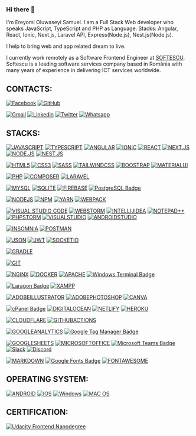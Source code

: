 ### Hi there 👋
I'm Ereyomi Oluwaseyi Samuel. I am a Full Stack Web developer who speaks JavaScript, TypeScript and PHP as Language.
Stacks: Angular, React, Ionic, Next.js, Laravel API, Express(Node.js), Nest.js(Node.js).

I help to bring web and app related dream to live.

I currently work remotely as a Software Frontend Engineer at [SOFTESCU](http://softescu.com/). Softescu is a leading software services company based in România with many years of experience in delivering ICT services worldwide. 

## CONTACTS:

[![Facebook](https://img.shields.io/badge/facebook-005FED.svg?style=for-the-badge&logo=facebook&logoColor=white)](https://www.facebook.com/ereyomio/)
[![GitHub](https://img.shields.io/badge/Github-100000?style=for-the-badge&logo=github&logoColor=white)](https://github.com/ereyomi)

[![Gmail](https://img.shields.io/badge/-Gmail-FF0000?style=for-the-badge&labelColor=FF0000&logo=gmail&logoColor=white)](mailto:ereyomioluwaseyi@gmail.com?subject=[GitHub])
[![Linkedin](https://img.shields.io/badge/-Linkedin-0e76a8?style=for-the-badge&logo=Linkedin&logoColor=white)](https://www.linkedin.com/in/ereryomi)
[![Twitter](https://img.shields.io/badge/twitter-1DA1F2.svg?style=for-the-badge&logo=twitter&logoColor=white)](https://twitter.com/ereyomio)
[![Whatsapp](https://img.shields.io/badge/-Whatsapp-4AC959?style=for-the-badge&logo=whatsapp&logoColor=white)](https://wa.me/message/+2347035432921)


## STACKS:

[![JAVASCRIPT](https://img.shields.io/badge/JavaScript-323330?style=for-the-badge&logo=javascript&logoColor=F7DF1E)](https://github.com/ereyomi)
[![TYPESCRIPT](https://img.shields.io/badge/TypeScript-007ACC?style=for-the-badge&logo=typescript&logoColor=white)](https://github.com/ereyomi)
[![ANGULAR](https://img.shields.io/badge/Angular-DD0031?style=for-the-badge&logo=angular&logoColor=white)](https://github.com/ereyomi)
[![IONIC](https://img.shields.io/badge/Ionic-3880FF?style=for-the-badge&logo=ionic&logoColor=white)](https://github.com/ereyomi)
[![REACT](https://img.shields.io/badge/React-20232A?style=for-the-badge&logo=react&logoColor=61DAFB)](https://github.com/ereyomi)
[![NEXT.JS](https://img.shields.io/badge/Nest.js-100000?style=for-the-badge&logo=next.js&logoColor=white)](https://github.com/ereyomi)
[![NODE.JS](https://img.shields.io/badge/node-20232A?style=for-the-badge&logo=node.js&logoColor=339933)](https://github.com/ereyomi)
[![NEST.JS](https://img.shields.io/badge/nestjs-20232A?style=for-the-badge&logo=nestjs&logoColor=E0234E)](https://github.com/ereyomi)

[![HTML5](https://img.shields.io/badge/HTML5-E34F26?style=for-the-badge&logo=html5&logoColor=white)](https://github.com/ereyomi)
[![CSS3](https://img.shields.io/badge/CSS3-1572B6?style=for-the-badge&logo=css3&logoColor=white)](https://github.com/ereyomi)
[![SASS](https://img.shields.io/badge/Sass-CC6699?style=for-the-badge&logo=sass&logoColor=white)](https://github.com/ereyomi)
[![TAILWINDCSS](https://img.shields.io/badge/Tailwind_CSS-38B2AC?style=for-the-badge&logo=tailwind-css&logoColor=white)](https://github.com/ereyomi)
[![BOOSTRAP](https://img.shields.io/badge/Bootstrap-563D7C?style=for-the-badge&logo=bootstrap&logoColor=white)](https://github.com/ereyomi)
[![MATERIALUI](https://img.shields.io/badge/Material%20UI-007FFF?style=for-the-badge&logo=mui&logoColor=white)](https://github.com/ereyomi)

[![PHP](https://img.shields.io/badge/PHP-777BB4?style=for-the-badge&logo=php&logoColor=white)]()
[![COMPOSER](https://img.shields.io/badge/Composer-885630?style=for-the-badge&logo=Composer&logoColor=white)]()
[![LARAVEL](https://img.shields.io/badge/Laravel-FF2D20?style=for-the-badge&logo=laravel&logoColor=white)]()

[![MYSQL](https://img.shields.io/badge/MySQL-005C84?style=for-the-badge&logo=mysql&logoColor=white)]()
[![SQLITE](https://img.shields.io/badge/SQLite-07405E?style=for-the-badge&logo=sqlite&logoColor=white)]()
[![FIREBASE](https://img.shields.io/badge/firebase-ffca28?style=for-the-badge&logo=firebase&logoColor=black)]()
[![PostgreSQL Badge](https://img.shields.io/badge/PostgreSQL-4169E1?logo=postgresql&logoColor=fff&style=for-the-badge)]()

[![NODEJS](https://img.shields.io/badge/Node.js-339933?style=for-the-badge&logo=nodedotjs&logoColor=white)]()
[![NPM](https://img.shields.io/badge/npm-CB3837?style=for-the-badge&logo=npm&logoColor=white)]()
[![YARN](https://img.shields.io/badge/Yarn-2C8EBB?style=for-the-badge&logo=yarn&logoColor=white)]()
[![WEBPACK](https://img.shields.io/badge/Webpack-8DD6F9?style=for-the-badge&logo=Webpack&logoColor=white)]()

[![VISUAL STUDIO CODE](https://img.shields.io/badge/Visual_Studio_Code-0078D4?style=for-the-badge&logo=visual%20studio%20code&logoColor=white)]()
[![WEBSTORM](https://img.shields.io/badge/WebStorm-000000?style=for-the-badge&logo=WebStorm&logoColor=white)]()
[![INTELLIJIDEA](https://img.shields.io/badge/IntelliJIDEA-000000.svg?style=for-the-badge&logo=intellij-idea&logoColor=white)]()
[![NOTEPAD++](https://img.shields.io/badge/Notepad++-90E59A.svg?style=for-the-badge&logo=notepad%2B%2B&logoColor=black)]()
[![PHPSTORM](http://img.shields.io/badge/-PHPStorm-181717?style=for-the-badge&logo=phpstorm&logoColor=white)]()
[![VISUALSTUDIO](https://img.shields.io/badge/Visual_Studio-5C2D91?style=for-the-badge&logo=visual%20studio&logoColor=white)]()
[![ANDROIDSTUDIO](https://img.shields.io/badge/Android_Studio-3DDC84?style=for-the-badge&logo=android-studio&logoColor=white)]()

[![INSOMNIA](https://img.shields.io/badge/Insomnia-5849be?style=for-the-badge&logo=Insomnia&logoColor=white)]()
[![POSTMAN](https://img.shields.io/badge/Postman-FF6C37?style=for-the-badge&logo=Postman&logoColor=white)]()

[![JSON](https://img.shields.io/badge/json-5E5C5C?style=for-the-badge&logo=json&logoColor=white)]()
[![JWT](https://img.shields.io/badge/JWT-000000?style=for-the-badge&logo=JSON%20web%20tokens&logoColor=white)]()
[![SOCKETIO](https://img.shields.io/badge/Socket.io-010101?&style=for-the-badge&logo=Socket.io&logoColor=white)]()

[![GRADLE](https://img.shields.io/badge/gradle-02303A?style=for-the-badge&logo=gradle&logoColor=white)]()

[![GIT](https://img.shields.io/badge/GIT-E44C30?style=for-the-badge&logo=git&logoColor=white)]()

[![NGINX](https://img.shields.io/badge/Nginx-009639?style=for-the-badge&logo=nginx&logoColor=white)]()
[![DOCKER](https://img.shields.io/badge/Docker-2CA5E0?style=for-the-badge&logo=docker&logoColor=white)]()
[![APACHE](https://img.shields.io/badge/Apache-D22128?style=for-the-badge&logo=Apache&logoColor=white)]()
[![Windows Terminal Badge](https://img.shields.io/badge/Windows%20Terminal-4D4D4D?logo=windowsterminal&logoColor=fff&style=for-the-badge)]()

[![Laragon Badge](https://img.shields.io/badge/Laragon-0E83CD?logo=laragon&logoColor=fff&style=for-the-badge)]()
[![XAMPP](https://img.shields.io/badge/Xampp-F37623?style=for-the-badge&logo=xampp&logoColor=white)]()

[![ADOBEILLUSTRATOR](https://img.shields.io/badge/Adobe%20Illustrator-FF9A00?style=for-the-badge&logo=adobe%20illustrator&logoColor=white)]()
[![ADOBEPHOTOSHOP](https://img.shields.io/badge/Adobe%20Photoshop-31A8FF?style=for-the-badge&logo=Adobe%20Photoshop&logoColor=black)]()
[![CANVA](https://img.shields.io/badge/Canva-%2300C4CC.svg?&style=for-the-badge&logo=Canva&logoColor=white)]()

[![cPanel Badge](https://img.shields.io/badge/cPanel-FF6C2C?logo=cpanel&logoColor=fff&style=for-the-badge)]()
[![DIGITALOCEAN](https://img.shields.io/badge/Digital_Ocean-0080FF?style=for-the-badge&logo=DigitalOcean&logoColor=white)]()
[![NETLIFY](https://img.shields.io/badge/Netlify-00C7B7?style=for-the-badge&logo=netlify&logoColor=white)]()
[![HEROKU](https://img.shields.io/badge/Heroku-430098?style=for-the-badge&logo=heroku&logoColor=white)]()

[![CLOUDFLARE](https://img.shields.io/badge/Cloudflare-F38020?style=for-the-badge&logo=Cloudflare&logoColor=white)]()
[![GITHUBACTIONS](https://img.shields.io/badge/GitHub_Actions-2088FF?style=for-the-badge&logo=github-actions&logoColor=white)]()

[![GOOGLEANALYTICS](https://img.shields.io/badge/Google%20Analytics-E37400?style=for-the-badge&logo=google%20analytics&logoColor=white)]()
[![Google Tag Manager Badge](https://img.shields.io/badge/Google%20Tag%20Manager-246FDB?logo=googletagmanager&logoColor=fff&style=for-the-badge)]()

[![GOOGLESHEETS](https://img.shields.io/badge/Google%20Sheets-34A853?style=for-the-badge&logo=google-sheets&logoColor=white)]()
[![MICROSOFTOFFICE](https://img.shields.io/badge/Microsoft_Office-D83B01?style=for-the-badge&logo=microsoft-office&logoColor=white)]()
[![Microsoft Teams Badge](https://img.shields.io/badge/Microsoft%20Teams-6264A7?logo=microsoftteams&logoColor=fff&style=for-the-badge)]()
[![Slack](https://img.shields.io/badge/Slack-4A154B?style=for-the-badge&logo=slack&logoColor=white)]()
[![Discord](https://img.shields.io/badge/Discord-7289DA?style=for-the-badge&logo=discord&logoColor=white)]()

[![MARKDOWN](https://img.shields.io/badge/Markdown-000000?style=for-the-badge&logo=markdown&logoColor=white)]()
[![Google Fonts Badge](https://img.shields.io/badge/Google%20Fonts-4285F4?logo=googlefonts&logoColor=fff&style=for-the-badge)]()
[![FONTAWESOME](https://img.shields.io/badge/Font_Awesome-339AF0?style=for-the-badge&logo=fontawesome&logoColor=white)]()

## OPERATING SYSTEM:

[![ANDROID](https://img.shields.io/badge/Android-3DDC84?style=for-the-badge&logo=android&logoColor=white)]()
[![IOS](https://img.shields.io/badge/iOS-000000?style=for-the-badge&logo=ios&logoColor=white)]()
[![Windows](https://img.shields.io/badge/Windows-0078D6?style=for-the-badge&logo=windows&logoColor=white)]()
[![MAC OS](https://img.shields.io/badge/mac%20os-000000?style=for-the-badge&logo=macos&logoColor=F0F0F0)]()

## CERTIFICATION:
[![Udacity Frontend Nanodegree](https://img.shields.io/badge/Udacity-grey?style=for-the-badge&logo=udacity&logoColor=#5FCFEE)](https://graduation.udacity.com/confirm/UAKHRQPQ)

<!--
**ereyomi/ereyomi** is a ✨ _special_ ✨ repository because its `README.md` (this file) appears on your GitHub profile.

Here are some ideas to get you started:

- 🔭 I’m currently working on ...
- 🌱 I’m currently learning ...
- 👯 I’m looking to collaborate on ...
- 🤔 I’m looking for help with ...
- 💬 Ask me about ...
- 📫 How to reach me: ...
- 😄 Pronouns: ...
- ⚡ Fun fact: ...
-->
